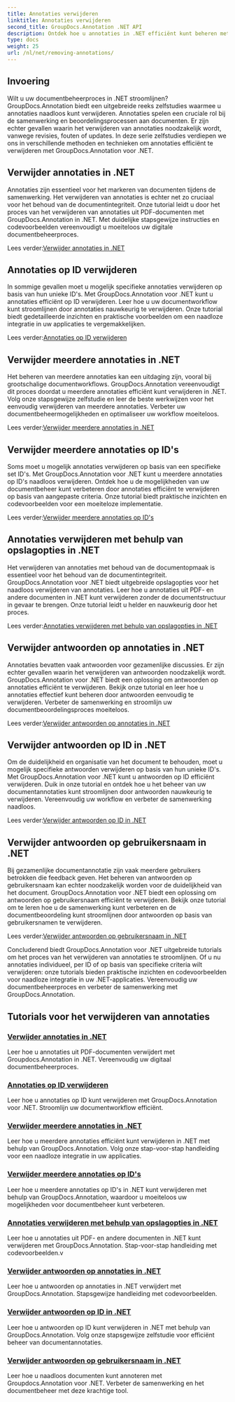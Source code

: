 ```yaml
---
title: Annotaties verwijderen
linktitle: Annotaties verwijderen
second_title: GroupDocs.Annotation .NET API
description: Ontdek hoe u annotaties in .NET efficiënt kunt beheren met GroupDocs.Annotation-tutorials. Stroomlijn uw documentworkflow en verbeter de samenwerking naadloos.
type: docs
weight: 25
url: /nl/net/removing-annotations/
---
```

## Invoering

Wilt u uw documentbeheerproces in .NET stroomlijnen? GroupDocs.Annotation biedt een uitgebreide reeks zelfstudies waarmee u annotaties naadloos kunt verwijderen. Annotaties spelen een cruciale rol bij de samenwerking en beoordelingsprocessen aan documenten. Er zijn echter gevallen waarin het verwijderen van annotaties noodzakelijk wordt, vanwege revisies, fouten of updates. In deze serie zelfstudies verdiepen we ons in verschillende methoden en technieken om annotaties efficiënt te verwijderen met GroupDocs.Annotation voor .NET.

## Verwijder annotaties in .NET
Annotaties zijn essentieel voor het markeren van documenten tijdens de samenwerking. Het verwijderen van annotaties is echter net zo cruciaal voor het behoud van de documentintegriteit. Onze tutorial leidt u door het proces van het verwijderen van annotaties uit PDF-documenten met GroupDocs.Annotation in .NET. Met duidelijke stapsgewijze instructies en codevoorbeelden vereenvoudigt u moeiteloos uw digitale documentbeheerproces.

 Lees verder:[Verwijder annotaties in .NET](./remove-annotations/)

## Annotaties op ID verwijderen
In sommige gevallen moet u mogelijk specifieke annotaties verwijderen op basis van hun unieke ID's. Met GroupDocs.Annotation voor .NET kunt u annotaties efficiënt op ID verwijderen. Leer hoe u uw documentworkflow kunt stroomlijnen door annotaties nauwkeurig te verwijderen. Onze tutorial biedt gedetailleerde inzichten en praktische voorbeelden om een naadloze integratie in uw applicaties te vergemakkelijken.

 Lees verder:[Annotaties op ID verwijderen](./remove-annotations-by-id/)

## Verwijder meerdere annotaties in .NET
Het beheren van meerdere annotaties kan een uitdaging zijn, vooral bij grootschalige documentworkflows. GroupDocs.Annotation vereenvoudigt dit proces doordat u meerdere annotaties efficiënt kunt verwijderen in .NET. Volg onze stapsgewijze zelfstudie en leer de beste werkwijzen voor het eenvoudig verwijderen van meerdere annotaties. Verbeter uw documentbeheermogelijkheden en optimaliseer uw workflow moeiteloos.

 Lees verder:[Verwijder meerdere annotaties in .NET](./remove-multiple-annotations/)

## Verwijder meerdere annotaties op ID's
Soms moet u mogelijk annotaties verwijderen op basis van een specifieke set ID's. Met GroupDocs.Annotation voor .NET kunt u meerdere annotaties op ID's naadloos verwijderen. Ontdek hoe u de mogelijkheden van uw documentbeheer kunt verbeteren door annotaties efficiënt te verwijderen op basis van aangepaste criteria. Onze tutorial biedt praktische inzichten en codevoorbeelden voor een moeiteloze implementatie.

 Lees verder:[Verwijder meerdere annotaties op ID's](./remove-multiple-annotations-by-ids/)

## Annotaties verwijderen met behulp van opslagopties in .NET
Het verwijderen van annotaties met behoud van de documentopmaak is essentieel voor het behoud van de documentintegriteit. GroupDocs.Annotation voor .NET biedt uitgebreide opslagopties voor het naadloos verwijderen van annotaties. Leer hoe u annotaties uit PDF- en andere documenten in .NET kunt verwijderen zonder de documentstructuur in gevaar te brengen. Onze tutorial leidt u helder en nauwkeurig door het proces.

 Lees verder:[Annotaties verwijderen met behulp van opslagopties in .NET](./remove-annotations-using-save-options/)

## Verwijder antwoorden op annotaties in .NET
Annotaties bevatten vaak antwoorden voor gezamenlijke discussies. Er zijn echter gevallen waarin het verwijderen van antwoorden noodzakelijk wordt. GroupDocs.Annotation voor .NET biedt een oplossing om antwoorden op annotaties efficiënt te verwijderen. Bekijk onze tutorial en leer hoe u annotaties effectief kunt beheren door antwoorden eenvoudig te verwijderen. Verbeter de samenwerking en stroomlijn uw documentbeoordelingsproces moeiteloos.

 Lees verder:[Verwijder antwoorden op annotaties in .NET](./remove-replies-to-annotations/)

## Verwijder antwoorden op ID in .NET
Om de duidelijkheid en organisatie van het document te behouden, moet u mogelijk specifieke antwoorden verwijderen op basis van hun unieke ID's. Met GroupDocs.Annotation voor .NET kunt u antwoorden op ID efficiënt verwijderen. Duik in onze tutorial en ontdek hoe u het beheer van uw documentannotaties kunt stroomlijnen door antwoorden nauwkeurig te verwijderen. Vereenvoudig uw workflow en verbeter de samenwerking naadloos.

 Lees verder:[Verwijder antwoorden op ID in .NET](./remove-replies-by-id/)

## Verwijder antwoorden op gebruikersnaam in .NET
Bij gezamenlijke documentannotatie zijn vaak meerdere gebruikers betrokken die feedback geven. Het beheren van antwoorden op gebruikersnaam kan echter noodzakelijk worden voor de duidelijkheid van het document. GroupDocs.Annotation voor .NET biedt een oplossing om antwoorden op gebruikersnaam efficiënt te verwijderen. Bekijk onze tutorial om te leren hoe u de samenwerking kunt verbeteren en de documentbeoordeling kunt stroomlijnen door antwoorden op basis van gebruikersnamen te verwijderen.

 Lees verder:[Verwijder antwoorden op gebruikersnaam in .NET](./remove-replies-by-username/)

Concluderend biedt GroupDocs.Annotation voor .NET uitgebreide tutorials om het proces van het verwijderen van annotaties te stroomlijnen. Of u nu annotaties individueel, per ID of op basis van specifieke criteria wilt verwijderen: onze tutorials bieden praktische inzichten en codevoorbeelden voor naadloze integratie in uw .NET-applicaties. Vereenvoudig uw documentbeheerproces en verbeter de samenwerking met GroupDocs.Annotation.
## Tutorials voor het verwijderen van annotaties
### [Verwijder annotaties in .NET](./remove-annotations/)
Leer hoe u annotaties uit PDF-documenten verwijdert met Groupdocs.Annotation in .NET. Vereenvoudig uw digitaal documentbeheerproces.
### [Annotaties op ID verwijderen](./remove-annotations-by-id/)
Leer hoe u annotaties op ID kunt verwijderen met GroupDocs.Annotation voor .NET. Stroomlijn uw documentworkflow efficiënt.
### [Verwijder meerdere annotaties in .NET](./remove-multiple-annotations/)
Leer hoe u meerdere annotaties efficiënt kunt verwijderen in .NET met behulp van GroupDocs.Annotation. Volg onze stap-voor-stap handleiding voor een naadloze integratie in uw applicaties.
### [Verwijder meerdere annotaties op ID's](./remove-multiple-annotations-by-ids/)
Leer hoe u meerdere annotaties op ID's in .NET kunt verwijderen met behulp van GroupDocs.Annotation, waardoor u moeiteloos uw mogelijkheden voor documentbeheer kunt verbeteren.
### [Annotaties verwijderen met behulp van opslagopties in .NET](./remove-annotations-using-save-options/)
Leer hoe u annotaties uit PDF- en andere documenten in .NET kunt verwijderen met GroupDocs.Annotation. Stap-voor-stap handleiding met codevoorbeelden.v
### [Verwijder antwoorden op annotaties in .NET](./remove-replies-to-annotations/)
Leer hoe u antwoorden op annotaties in .NET verwijdert met GroupDocs.Annotation. Stapsgewijze handleiding met codevoorbeelden.
### [Verwijder antwoorden op ID in .NET](./remove-replies-by-id/)
Leer hoe u antwoorden op ID kunt verwijderen in .NET met behulp van GroupDocs.Annotation. Volg onze stapsgewijze zelfstudie voor efficiënt beheer van documentannotaties.
### [Verwijder antwoorden op gebruikersnaam in .NET](./remove-replies-by-username/)
Leer hoe u naadloos documenten kunt annoteren met Groupdocs.Annotation voor .NET. Verbeter de samenwerking en het documentbeheer met deze krachtige tool.